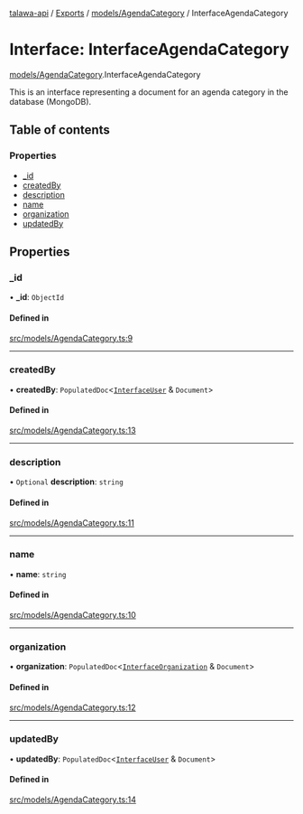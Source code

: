 [talawa-api](../README.md) / [Exports](../modules.md) / [models/AgendaCategory](../modules/models_AgendaCategory.md) / InterfaceAgendaCategory

# Interface: InterfaceAgendaCategory

[models/AgendaCategory](../modules/models_AgendaCategory.md).InterfaceAgendaCategory

This is an interface representing a document for an agenda category in the database (MongoDB).

## Table of contents

### Properties

- [\_id](models_AgendaCategory.InterfaceAgendaCategory.md#_id)
- [createdBy](models_AgendaCategory.InterfaceAgendaCategory.md#createdby)
- [description](models_AgendaCategory.InterfaceAgendaCategory.md#description)
- [name](models_AgendaCategory.InterfaceAgendaCategory.md#name)
- [organization](models_AgendaCategory.InterfaceAgendaCategory.md#organization)
- [updatedBy](models_AgendaCategory.InterfaceAgendaCategory.md#updatedby)

## Properties

### \_id

• **\_id**: `ObjectId`

#### Defined in

[src/models/AgendaCategory.ts:9](https://github.com/PalisadoesFoundation/talawa-api/blob/9cb91bb/src/models/AgendaCategory.ts#L9)

___

### createdBy

• **createdBy**: `PopulatedDoc`\<[`InterfaceUser`](models_User.InterfaceUser.md) & `Document`\>

#### Defined in

[src/models/AgendaCategory.ts:13](https://github.com/PalisadoesFoundation/talawa-api/blob/9cb91bb/src/models/AgendaCategory.ts#L13)

___

### description

• `Optional` **description**: `string`

#### Defined in

[src/models/AgendaCategory.ts:11](https://github.com/PalisadoesFoundation/talawa-api/blob/9cb91bb/src/models/AgendaCategory.ts#L11)

___

### name

• **name**: `string`

#### Defined in

[src/models/AgendaCategory.ts:10](https://github.com/PalisadoesFoundation/talawa-api/blob/9cb91bb/src/models/AgendaCategory.ts#L10)

___

### organization

• **organization**: `PopulatedDoc`\<[`InterfaceOrganization`](models_Organization.InterfaceOrganization.md) & `Document`\>

#### Defined in

[src/models/AgendaCategory.ts:12](https://github.com/PalisadoesFoundation/talawa-api/blob/9cb91bb/src/models/AgendaCategory.ts#L12)

___

### updatedBy

• **updatedBy**: `PopulatedDoc`\<[`InterfaceUser`](models_User.InterfaceUser.md) & `Document`\>

#### Defined in

[src/models/AgendaCategory.ts:14](https://github.com/PalisadoesFoundation/talawa-api/blob/9cb91bb/src/models/AgendaCategory.ts#L14)
